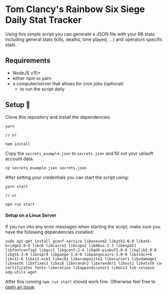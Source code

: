 # Tom Clancy's Rainbow Six Siege Daily Stat Tracker

Using this simple script you can generate a JSON file with your R6 stats.
Including general stats (kills, deaths, time played, ...) and operators specific stats.

## Requirements

- NodeJS v10+ 
- either npm or yarn
- a computer/server that allows for cron jobs (optional)
  - to run the script daily

## Setup 🐛

Clone this repository and install the dependencies:

```
yarn

// or

npm install
```

Copy the `secrets_example.json` to `secrets.json` and fill out your ubisoft account data.

```
cp secrets_example.json secrets.json
```

After setting your credentials you can start the script using:

```
yarn start

// or 

npm run start
```

#### Setup on a Linux Server

If you run into any error messages when starting the script, make sure you have the following dependencies installed:

```
sudo apt-get install gconf-service libasound2 libatk1.0-0 libatk-bridge2.0-0 libc6 libcairo2 libcups2 libdbus-1-3 libexpat1 libfontconfig1 libgcc1 libgconf-2-4 libgdk-pixbuf2.0-0 libglib2.0-0 libgtk-3-0 libnspr4 libpango-1.0-0 libpangocairo-1.0-0 libstdc++6 libx11-6 libx11-xcb1 libxcb1 libxcomposite1 libxcursor1 libxdamage1 libxext6 libxfixes3 libxi6 libxrandr2 libxrender1 libxss1 libxtst6 ca-certificates fonts-liberation libappindicator1 libnss3 lsb-release xdg-utils wget
```

After this running `npm run start` should work fine. Otherwise feel free to [open an issue](https://github.com/Gabsii/rainbowsix-daily-data/issues/new).
